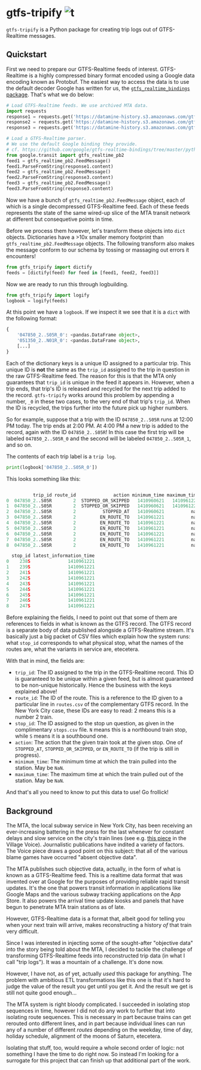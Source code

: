 # gtfs-tripify ![t](https://img.shields.io/badge/status-alpha-red.svg)

`gtfs-tripify` is a Python package for creating trip logs out of GTFS-Realtime messages.

## Quickstart

First we need to prepare our GTFS-Realtime feeds of interest. GTFS-Realtime is a highly compressed binary format 
encoded using a Google data encoding known as Protobuf. The easiest way to access the data is to use the default 
decoder Google has written for us, the [`gtfs_realtime_bindings` package](https://github.com/google/gtfs-realtime-bindings/tree/master/python). That's what we do below:

```python
# Load GTFS-Realtime feeds. We use archived MTA data.
import requests
response1 = requests.get('https://datamine-history.s3.amazonaws.com/gtfs-2014-09-17-09-31')
response2 = requests.get('https://datamine-history.s3.amazonaws.com/gtfs-2014-09-17-09-36')
response3 = requests.get('https://datamine-history.s3.amazonaws.com/gtfs-2014-09-17-09-41')

# Load a GTFS-Realtime parser.
# We use the default Google binding they provide.
# cf. https://github.com/google/gtfs-realtime-bindings/tree/master/python
from google.transit import gtfs_realtime_pb2
feed1 = gtfs_realtime_pb2.FeedMessage()
feed1.ParseFromString(response1.content)
feed2 = gtfs_realtime_pb2.FeedMessage()
feed2.ParseFromString(response3.content)
feed3 = gtfs_realtime_pb2.FeedMessage()
feed3.ParseFromString(response3.content)
```

Now we have a bunch of `gtfs_realtime_pb2.FeedMessage` object, each of which is a single decompressed GTFS-Realtime 
feed. Each of these feeds represents the state of the same wired-up slice of the MTA transit network at different but
consequetive points in time.

Before we process them however, let's transform these objects into `dict` objects. Dictionaries have a >10x smaller 
memory footprint than `gtfs_realtime_pb2.FeedMessage` objects. The following transform also makes the message conform
 to our schema by tossing or massaging out errors it encounters!

```python
from gtfs_tripify import dictify
feeds = [dictify(feed) for feed in [feed1, feed2, feed3]]
```

Now we are ready to run this through logbuilding.

```python
from gtfs_tripify import logify
logbook = logify(feeds)
```

At this point we have a `logbook`. If we inspect it we see that it is a `dict` with the following format:

```python
{
    '047850_2..S05R_0': <pandas.DataFrame object>,
    '051350_2..N01R_0': <pandas.DataFrame object>,
    [...]
}
```

Each of the dictionary keys is a unique ID assigned to a particular trip. This unique ID is **not** the same as the 
`trip_id` assigned to the trip in question in the raw GTFS-Realtime feed. The reason for this is that the MTA only 
guarantees that `trip_id` is unique in the feed it appears in. However, when a trip ends, that trip's ID is released 
and recycled for the next trip added to the record. `gtfs-tripify` works around this problem by appending a number, 
`_0` in these two cases, to the very end of that trip's `trip_id`. When the ID is recycled, the trips further into 
the future pick up higher numbers.

So for example, suppose that a trip with the ID `047850_2..S05R` runs at 12:00 PM today. The trip ends at 2:00 PM. At
 4:00 PM a new trip is added to the record, again with the ID `047850_2..S05R`! In this case the first trip will be 
 labeled `047850_2..S05R_0` and the second will be labeled `047850_2..S05R_1`, and so on.

The contents of each trip label is a `trip log`.

```python
print(logbook['047850_2..S05R_0'])
```

This looks something like this:

```python

          trip_id route_id              action minimum_time maximum_time  \
0  047850_2..S05R        2  STOPPED_OR_SKIPPED   1410960621   1410961221   
1  047850_2..S05R        2  STOPPED_OR_SKIPPED   1410960621   1410961221   
2  047850_2..S05R        2          STOPPED_AT   1410960621          nan   
3  047850_2..S05R        2         EN_ROUTE_TO   1410961221          nan   
4  047850_2..S05R        2         EN_ROUTE_TO   1410961221          nan   
5  047850_2..S05R        2         EN_ROUTE_TO   1410961221          nan   
6  047850_2..S05R        2         EN_ROUTE_TO   1410961221          nan   
7  047850_2..S05R        2         EN_ROUTE_TO   1410961221          nan   
8  047850_2..S05R        2         EN_ROUTE_TO   1410961221          nan   

  stop_id latest_information_time  
0    238S              1410961221  
1    239S              1410961221  
2    241S              1410961221  
3    242S              1410961221  
4    243S              1410961221  
5    244S              1410961221  
6    245S              1410961221  
7    246S              1410961221  
8    247S              1410961221
```

Before explaining the fields, I need to point out that some of them are references to fields in what is known as the 
GTFS record. The GTFS record is a separate body of data published alongside a GTFS-Realtime stream. It's basically 
just a big packet of CSV files which explain how the system runs: what `stop_id` corresponds to what physical stop, 
what the names of the routes are, what the variants in service are, etecetera.

With that in mind, the fields are:

* `trip_id`: The ID assigned to the trip in the GTFS-Realtime record. This ID is guaranteed to be unique within a given
 feed, but is almost guaranteed to be non-unique historically. Hence the business with the keys explained above!
* `route_id`: The ID of the route. This is a reference to the ID given to a particular line in `routes.csv` of the 
complementary GTFS record. In the New York City case, these IDs are easy to read: 2 means this is a number 2 train.
* `stop_id`: The ID assigned to the stop un question, as given in the complimentary `stops.csv` file. `N` means this 
is a northbound train stop, while `S` means it is a southbound one.
* `action`: The action that the given train took at the given stop. One of `STOPPED_AT`, `STOPPED_OR_SKIPPED`, or 
`EN_ROUTE_TO` (if the trip is still in progress).
* `minimum_time`: The minimum time at which the train pulled into the station. May be `NaN`.
* `maximum_time`: The maximum time at which the train pulled out of the station. May be `NaN`.

And that's all you need to know to put this data to use! Go frollick!

## Background

The MTA, the local subway service in New York City, has been receiving an ever-increasing battering in the press for 
the last whenever for constant delays and slow service on the city's train lines (see e.g. [this piece](https://www.villagevoice.com/2017/08/02/subway-summer-of-hell-really-started-years-ago-data-shows/) in the Village Voice). 
Journalistic publications have indited a variety of factors. The Voice piece draws a good point on this subject: 
that all of the various blame games have occurred "absent objective data".

The MTA publishes such objective data, actually, in the form of what is known as a GTFS-Realtime feed. This is a 
realtime data format that was invented over at Google for the purposes of providing reliable rapid transit updates.
It's the one that powers transit information in applications like Google Maps and the various subway tracking 
applications on the App Store. It also powers the arrival time update kiosks and panels that have begun to penetrate 
MTA train stations as of late.

However, GTFS-Realtime data is a format that, albeit good for telling you when your next train will arrive, makes 
reconstructing a history *of* that train very difficult.

Since I was interested in injecting some of the sought-after "objective data" into the story being told about the 
MTA, I decided to tackle the challenge of transforming GTFS-Realtime feeds into reconstructed trip data (in what I 
call "trip logs"). It was a mountain of a challenge. It's done now.

However, I have not, as of yet, actually *used* this package for anything. The problem with ambitious ETL 
transformations like this one is that it's hard to judge the value of the result you get until you get it. And the 
result we get is still not quite good enough...

The MTA system is right bloody complicated. I succeeded in isolating stop sequences in time, however I did not do any
work to further that into isolating route sequences. This is necessary in part because trains can get rerouted onto 
different lines, and in part because individual lines can run any of a number of different *routes* depending on the
weekday, time of day, holiday schedule, alignment of the moons of Saturn, etecetera.

Isolating that stuff, too, would require a whole second order of logic: not something I have the time to do right 
now. So instead I'm looking for a surrogate for this project that can finish up that additional part of the work.

